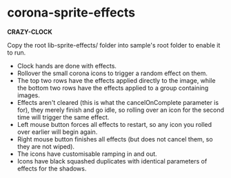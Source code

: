# corona-sprite-effects

**CRAZY-CLOCK**

Copy the root lib-sprite-effects/ folder into sample's root folder to enable it to run.

* Clock hands are done with effects.
* Rollover the small corona icons to trigger a random effect on them.
* The top two rows have the effects applied directly to the image, while the bottom two rows have the effects applied to a group containing images.
* Effects aren't cleared (this is what the cancelOnComplete parameter is for), they merely finish and go idle, so rolling over an icon for the second time will trigger the same effect.
* Left mouse button forces all effects to restart, so any icon you rolled over earlier will begin again.
* Right mouse button finishes all effects (but does not cancel them, so they are not wiped).
* The icons have customisable ramping in and out.
* Icons have black squashed duplicates with identical parameters of effects for the shadows.